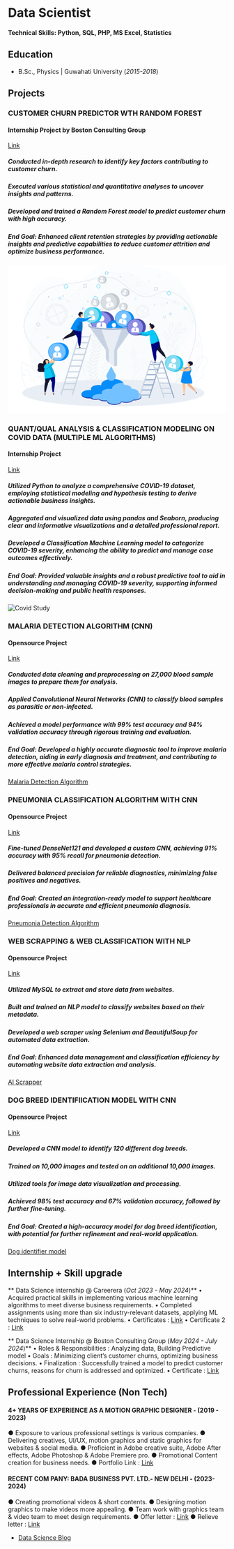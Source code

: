 # Data Scientist

#### Technical Skills: Python, SQL, PHP, MS Excel, Statistics

## Education
- B.Sc., Physics | Guwahati University (_2015-2018_)								       		


## Projects
### CUSTOMER CHURN PREDICTOR WTH RANDOM FOREST
#### Internship Project by Boston Consulting Group
[Link](https://github.com/SominZex/customer_churn_modeling)

##### Conducted in-depth research to identify key factors contributing to customer churn.
##### Executed various statistical and quantitative analyses to uncover insights and patterns.
##### Developed and trained a Random Forest model to predict customer churn with high accuracy.
##### End Goal: Enhanced client retention strategies by providing actionable insights and predictive capabilities to reduce customer attrition and optimize business performance.

![Customer Churn](/assets/img/customer_churn.png)

### QUANT/QUAL ANALYSIS & CLASSIFICATION MODELING ON COVID DATA (MULTIPLE ML ALGORITHMS)
#### Internship Project
[Link](https://github.com/SominZex/covid_19_ML_Algo)

##### Utilized **Python** to analyze a comprehensive COVID-19 dataset, employing statistical modeling and hypothesis testing to derive actionable business insights.
##### Aggregated and visualized data using pandas and Seaborn, producing clear and informative visualizations and a detailed professional report.
##### Developed a Classification Machine Learning model to categorize COVID-19 severity, enhancing the ability to predict and manage case outcomes effectively.
##### End Goal: Provided valuable insights and a robust predictive tool to aid in understanding and managing COVID-19 severity, supporting informed decision-making and public health responses.

![Covid Study](/assets/img/covid.jpeg)

### MALARIA DETECTION ALGORITHM (CNN)
#### Opensource Project
[Link](https://github.com/SominZex/malaria_detection_cnn)

##### Conducted data cleaning and preprocessing on 27,000 blood sample images to prepare them for analysis.
##### Applied Convolutional Neural Networks (CNN) to classify blood samples as parasitic or non-infected.
##### Achieved a model performance with 99% test accuracy and 94% validation accuracy through rigorous training and evaluation.
##### End Goal: Developed a highly accurate diagnostic tool to improve malaria detection, aiding in early diagnosis and treatment, and contributing to more effective malaria control strategies.

[Malaria Detection Algorithm](/assets/img/malaria.jpg)

### PNEUMONIA CLASSIFICATION ALGORITHM WITH CNN
#### Opensource Project
[Link](https://github.com/SominZex/pneumonia_prediction_cnn)

##### Fine-tuned DenseNet121 and developed a custom CNN, achieving 91% accuracy with 95% recall for pneumonia detection.
##### Delivered balanced precision for reliable diagnostics, minimizing false positives and negatives.
##### End Goal: Created an integration-ready model to support healthcare professionals in accurate and efficient pneumonia diagnosis.

[Pneumonia Detection Algorithm](/assets/img/pneumonia.png)

### WEB SCRAPPING & WEB CLASSIFICATION WITH NLP
#### Opensource Project
[Link](https://github.com/SominZex/ultra_scrapper)

##### Utilized MySQL to extract and store data from websites.
##### Built and trained an NLP model to classify websites based on their metadata.
##### Developed a web scraper using Selenium and BeautifulSoup for automated data extraction.
##### End Goal: Enhanced data management and classification efficiency by automating website data extraction and analysis.

[AI Scrapper](/assets/img/scrappingai.png)

### DOG BREED IDENTIFIICATION MODEL WITH CNN
#### Opensource Project
[Link](https://github.com/SominZex/CNN_dog_vision)

##### Developed a CNN model to identify 120 different dog breeds.
##### Trained on 10,000 images and tested on an additional 10,000 images.
##### Utilized tools for image data visualization and processing.
##### Achieved 98% test accuracy and 67% validation accuracy, followed by further fine-tuning.
##### End Goal: Created a high-accuracy model for dog breed identification, with potential for further refinement and real-world application.

[Dog identifier model](/assets/img/dogcnn.png)

## Internship + Skill upgrade
** Data Science internship @ Careerera (_Oct 2023 - May 2024_)**
• Acquired practical skills in implementing various machine learning algorithms to meet diverse business requirements.
• Completed assignments using more than six industry-relevant datasets, applying ML techniques to solve real-world problems.
• Certificates : [Link](https://test.careerera.com/certificate/sU1tNoIrpnETTfa)
• Certificate 2 : [Link](https://test.careerera.com/certificate/4kkVet79Kkin4OM)

** Data Science Internship @ Boston Consulting Group (_May 2024 - July 2024_)**
• Roles & Responsibilities : Analyzing data, Building Predictive model
• Goals : Minimizing client’s customer churns, optimizing business decisions.
• Finalization : Successfully trained a model to predict customer churns, reasons for churn is addressed and optimized.
• Certificate : [Link](https://forage-uploads-prod.s3.amazonaws.com/completion-certificates/BCG%20/Tcz8gTtprzAS4xSoK_BCG_uTpJqAeA46u2a7feo_1723968794295_completion_certificate.pdf)


## Professional Experience (Non Tech)
#### 4+ YEARS OF EXPERIENCE AS A MOTION GRAPHIC DESIGNER - (2019 - 2023)
● Exposure to various professional settings is various companies.
● Delivering creatives, UI/UX, motion graphics and static graphics for websites & social media.
● Proficient in Adobe creative suite, Adobe After effects, Adobe Photoshop & Adobe Premiere pro.
● Promotional Content creation for business needs.
● Portfolio Link : [Link](https://dev-somin.pantheonsite.io/)

#### RECENT COM PANY: BADA BUSINESS PVT. LTD.- NEW DELHI - (2023-2024)
● Creating promotional videos & short contents.
● Designing motion graphics to make videos more appealing.
● Team work with graphics team & video team to meet design requirements.
● Offer letter : [Link](https://drive.google.com/file/d/1sSBxU72sb60p2Z1IektXG__0D8mPyD-p/view?usp=drivesdk)
● Relieve letter : [Link](https://drive.google.com/file/d/1sT5zQVVQhzYv0AFQZljNv7f2c_QFGSdl/view?usp=drivesdk)

- [Data Science Blog](https://medium.com/@sominzex21/from-chai-breaks-to-code-crashes-the-real-life-of-an-indian-data-scientist-999e176a69bb)
